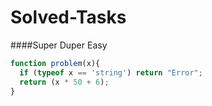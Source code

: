 # Solved-Tasks
   ####Super Duper Easy
```javascript
function problem(x){
  if (typeof x == 'string') return "Error";
  return (x * 50 + 6);
}
```